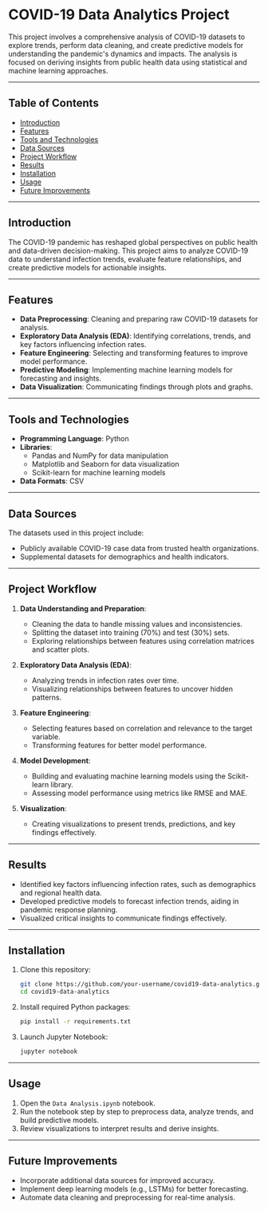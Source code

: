 # COVID-19 Data Analytics Project

This project involves a comprehensive analysis of COVID-19 datasets to explore trends, perform data cleaning, and create predictive models for understanding the pandemic's dynamics and impacts. The analysis is focused on deriving insights from public health data using statistical and machine learning approaches.

---

## Table of Contents
- [Introduction](#introduction)
- [Features](#features)
- [Tools and Technologies](#tools-and-technologies)
- [Data Sources](#data-sources)
- [Project Workflow](#project-workflow)
- [Results](#results)
- [Installation](#installation)
- [Usage](#usage)
- [Future Improvements](#future-improvements)

---

## Introduction

The COVID-19 pandemic has reshaped global perspectives on public health and data-driven decision-making. This project aims to analyze COVID-19 data to understand infection trends, evaluate feature relationships, and create predictive models for actionable insights.

---

## Features

- **Data Preprocessing**: Cleaning and preparing raw COVID-19 datasets for analysis.
- **Exploratory Data Analysis (EDA)**: Identifying correlations, trends, and key factors influencing infection rates.
- **Feature Engineering**: Selecting and transforming features to improve model performance.
- **Predictive Modeling**: Implementing machine learning models for forecasting and insights.
- **Data Visualization**: Communicating findings through plots and graphs.

---

## Tools and Technologies

- **Programming Language**: Python
- **Libraries**:
  - Pandas and NumPy for data manipulation
  - Matplotlib and Seaborn for data visualization
  - Scikit-learn for machine learning models
- **Data Formats**: CSV

---

## Data Sources

The datasets used in this project include:
- Publicly available COVID-19 case data from trusted health organizations.
- Supplemental datasets for demographics and health indicators.

---

## Project Workflow

1. **Data Understanding and Preparation**:
   - Cleaning the data to handle missing values and inconsistencies.
   - Splitting the dataset into training (70%) and test (30%) sets.
   - Exploring relationships between features using correlation matrices and scatter plots.

2. **Exploratory Data Analysis (EDA)**:
   - Analyzing trends in infection rates over time.
   - Visualizing relationships between features to uncover hidden patterns.

3. **Feature Engineering**:
   - Selecting features based on correlation and relevance to the target variable.
   - Transforming features for better model performance.

4. **Model Development**:
   - Building and evaluating machine learning models using the Scikit-learn library.
   - Assessing model performance using metrics like RMSE and MAE.

5. **Visualization**:
   - Creating visualizations to present trends, predictions, and key findings effectively.

---

## Results

- Identified key factors influencing infection rates, such as demographics and regional health data.
- Developed predictive models to forecast infection trends, aiding in pandemic response planning.
- Visualized critical insights to communicate findings effectively.

---

## Installation

1. Clone this repository:
   ```bash
   git clone https://github.com/your-username/covid19-data-analytics.git
   cd covid19-data-analytics
   ```

2. Install required Python packages:
   ```bash
   pip install -r requirements.txt
   ```

3. Launch Jupyter Notebook:
   ```bash
   jupyter notebook
   ```

---

## Usage

1. Open the `Data Analysis.ipynb` notebook.
2. Run the notebook step by step to preprocess data, analyze trends, and build predictive models.
3. Review visualizations to interpret results and derive insights.

---

## Future Improvements

- Incorporate additional data sources for improved accuracy.
- Implement deep learning models (e.g., LSTMs) for better forecasting.
- Automate data cleaning and preprocessing for real-time analysis.

